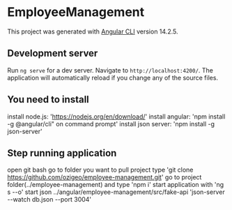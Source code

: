 # EmployeeManagement

This project was generated with [Angular CLI](https://github.com/angular/angular-cli) version 14.2.5.

## Development server

Run `ng serve` for a dev server. Navigate to `http://localhost:4200/`. The application will automatically reload if you change any of the source files.

## You need to install

install node.js: 'https://nodejs.org/en/download/'
install angular: 'npm install -g @angular/cli" on command prompt'
install json server: 'npm install -g json-server'

## Step running application

open git bash
go to folder you want to pull project
type 'git clone https://github.com/ozigeo/employee-management.git'
go to project folder(../employee-management) and type 'npm i'
start application with 'ng s --o'
start json ../angular/employee-management/src/fake-api 'json-server --watch db.json --port 3004'
